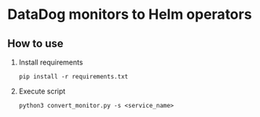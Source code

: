# DataDog monitors to Helm operators

## How to use
1. Install requirements
   ```shell
   pip install -r requirements.txt
   ```

2. Execute script
   ```shell
   python3 convert_monitor.py -s <service_name>
   ```